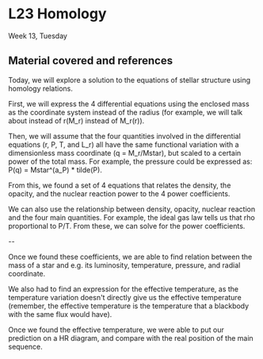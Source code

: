 # L23 Homology

Week 13, Tuesday


## Material covered and references


Today, we will explore a solution to the equations of stellar structure using homology relations. 

First, we will express the 4 differential equations using the enclosed mass as the coordinate system instead of the radius (for example, we will talk about instead of r(M_r) instead of M_r(r)).

Then, we will assume that the four quantities involved in the differential equations (r, P, T, and L_r) all have the same functional variation with a dimensionless mass coordinate (q = M_r/Mstar), but scaled to a certain power of the total mass. For example, the pressure could be expressed as: P(q) = Mstar^(a_P) * tilde(P).

From this, we found a set of 4 equations that relates the density, the opacity, and the nuclear reaction power to the 4 power coefficients. 

We can also use the relationship between density, opacity, nuclear reaction and the four main quantities. For example, the ideal gas law tells us that rho proportional to P/T. From these, we can solve for the power coefficients. 

--

Once we found these coefficients, we are able to find relation between the mass of a star and e.g. its luminosity, temperature, pressure, and radial coordinate. 

We also had to find an expression for the effective temperature, as the temperature variation doesn't directly give us the effective temperature (remember, the effective temperature is the temperature that a blackbody with the same flux would have). 

Once we found the effective temperature, we were able to put our prediction on a HR diagram, and compare with the real position of the main sequence. 